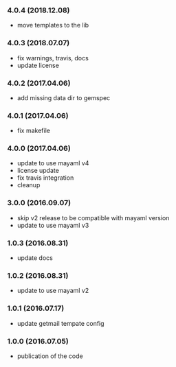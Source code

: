 ### 4.0.4 (2018.12.08)

* move templates to the lib

### 4.0.3 (2018.07.07)

* fix warnings, travis, docs
* update license

### 4.0.2 (2017.04.06)

* add missing data dir to gemspec

### 4.0.1 (2017.04.06)

* fix makefile

### 4.0.0 (2017.04.06)

* update to use mayaml v4
* license update
* fix travis integration
* cleanup

### 3.0.0 (2016.09.07)

* skip v2 release to be compatible with mayaml version
* update to use mayaml v3

### 1.0.3 (2016.08.31)

* update docs

### 1.0.2 (2016.08.31)

* update to use mayaml v2

### 1.0.1 (2016.07.17)

* update getmail tempate config

### 1.0.0 (2016.07.05)

* publication of the code
